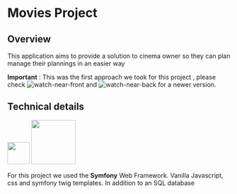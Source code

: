 # Movies Project

## Overview 

This application aims to provide a solution to cinema owner so they can plan manage their plannings in an easier way

**Important** : This was the first approach we took for this project , please check ![watch-near-front](https://github.com/Saief1999/web-project-gl4-front) and ![watch-near-back](https://github.com/Saief1999/web-project-gl4-back) for a newer version.


## Technical details


<div>
  <img width="50" src="https://seeklogo.com/images/S/symfony-logo-AA34C8FC16-seeklogo.com.png">
  <img width="100"  src="https://upload.wikimedia.org/wikipedia/fr/thumb/6/62/MySQL.svg/1200px-MySQL.svg.png">
</div>

For this project we used the **Symfony** Web Framework. Vanilla Javascript, css and symfony twig templates. In addition to an SQL database

